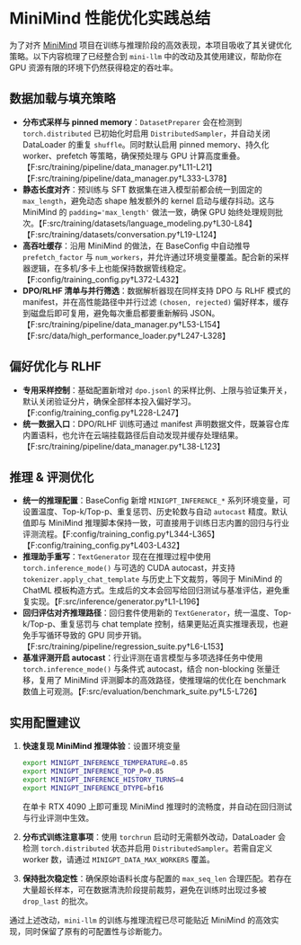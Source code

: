 # MiniMind 性能优化实践总结

为了对齐 [MiniMind](https://github.com/jingyaogong/minimind) 项目在训练与推理阶段的高效表现，本项目吸收了其关键优化策略。以下内容梳理了已经整合到 `mini-llm` 中的改动及其使用建议，帮助你在 GPU 资源有限的环境下仍然获得稳定的吞吐率。

## 数据加载与填充策略

- **分布式采样与 pinned memory**：`DatasetPreparer` 会在检测到 `torch.distributed` 已初始化时启用 `DistributedSampler`，并自动关闭 DataLoader 的重复 `shuffle`。同时默认启用 pinned memory、持久化 worker、prefetch 等策略，确保预处理与 GPU 计算高度重叠。【F:src/training/pipeline/data_manager.py†L11-L21】【F:src/training/pipeline/data_manager.py†L333-L378】
- **静态长度对齐**：预训练与 SFT 数据集在进入模型前都会统一到固定的 `max_length`，避免动态 shape 触发额外的 kernel 启动与缓存抖动。这与 MiniMind 的 `padding='max_length'` 做法一致，确保 GPU 始终处理规则批次。【F:src/training/datasets/language_modeling.py†L30-L84】【F:src/training/datasets/conversation.py†L19-L124】
- **高吞吐缓存**：沿用 MiniMind 的做法，在 BaseConfig 中自动推导 `prefetch_factor` 与 `num_workers`，并允许通过环境变量覆盖。配合新的采样器逻辑，在多机/多卡上也能保持数据管线稳定。【F:config/training_config.py†L372-L432】
- **DPO/RLHF 清单与并行筛选**：数据解析器现在同样支持 DPO 与 RLHF 模式的 manifest，并在高性能路径中并行过滤 `(chosen, rejected)` 偏好样本，缓存到磁盘后即可复用，避免每次重启都要重新解码 JSON。【F:src/training/pipeline/data_manager.py†L53-L154】【F:src/data/high_performance_loader.py†L247-L328】

## 偏好优化与 RLHF

- **专用采样控制**：基础配置新增对 `dpo.jsonl` 的采样比例、上限与验证集开关，默认关闭验证分片，确保全部样本投入偏好学习。【F:config/training_config.py†L228-L247】
- **统一数据入口**：DPO/RLHF 训练可通过 manifest 声明数据文件，既兼容仓库内置语料，也允许在云端挂载路径后自动发现并缓存处理结果。【F:src/training/pipeline/data_manager.py†L38-L123】

## 推理 & 评测优化

- **统一的推理配置**：BaseConfig 新增 `MINIGPT_INFERENCE_*` 系列环境变量，可设置温度、Top-k/Top-p、重复惩罚、历史轮数与自动 `autocast` 精度。默认值即与 MiniMind 推理脚本保持一致，可直接用于训练日志内置的回归与行业评测流程。【F:config/training_config.py†L344-L365】【F:config/training_config.py†L403-L432】
- **推理助手重写**：`TextGenerator` 现在在推理过程中使用 `torch.inference_mode()` 与可选的 CUDA autocast，并支持 `tokenizer.apply_chat_template` 与历史上下文裁剪，等同于 MiniMind 的 ChatML 模板构造方式。生成后的文本会回写给回归测试与基准评估，避免重复实现。【F:src/inference/generator.py†L1-L196】
- **回归评估对齐推理路径**：回归套件使用新的 `TextGenerator`，统一温度、Top-k/Top-p、重复惩罚与 chat template 控制，结果更贴近真实推理表现，也避免手写循环导致的 GPU 同步开销。【F:src/training/pipeline/regression_suite.py†L6-L153】
- **基准评测开启 autocast**：行业评测在语言模型与多项选择任务中使用 `torch.inference_mode()` 与条件式 autocast，结合 non-blocking 张量迁移，复用了 MiniMind 评测脚本的高效路径，使推理端的优化在 benchmark 数值上可观测。【F:src/evaluation/benchmark_suite.py†L5-L726】

## 实用配置建议

1. **快速复现 MiniMind 推理体验**：设置环境变量

   ```bash
   export MINIGPT_INFERENCE_TEMPERATURE=0.85
   export MINIGPT_INFERENCE_TOP_P=0.85
   export MINIGPT_INFERENCE_HISTORY_TURNS=4
   export MINIGPT_INFERENCE_DTYPE=bf16
   ```

   在单卡 RTX 4090 上即可重现 MiniMind 推理时的流畅度，并自动在回归测试与行业评测中生效。

2. **分布式训练注意事项**：使用 `torchrun` 启动时无需额外改动，DataLoader 会检测 `torch.distributed` 状态并启用 `DistributedSampler`。若需自定义 worker 数，请通过 `MINIGPT_DATA_MAX_WORKERS` 覆盖。

3. **保持批次稳定性**：确保原始语料长度与配置的 `max_seq_len` 合理匹配。若存在大量超长样本，可在数据清洗阶段提前裁剪，避免在训练时出现过多被 `drop_last` 的批次。

通过上述改动，`mini-llm` 的训练与推理流程已尽可能贴近 MiniMind 的高效实现，同时保留了原有的可配置性与诊断能力。

